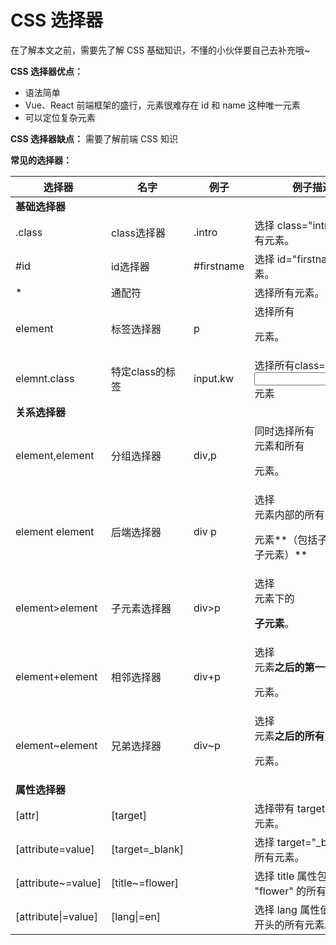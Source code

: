# CSS 选择器

在了解本文之前，需要先了解 CSS 基础知识，不懂的小伙伴要自己去补充哦~

**CSS 选择器优点：**

+ 语法简单
+ Vue、React 前端框架的盛行，元素很难存在 id 和 name 这种唯一元素
+ 可以定位复杂元素

 **CSS 选择器缺点：** 需要了解前端 CSS 知识

**常见的选择器：**

| 选择器              | 名字            | 例子       | 例子描述                                                     |
| ------------------- | --------------- | ---------- | ------------------------------------------------------------ |
| **基础选择器**      |                 |            |                                                              |
| .class              | class选择器     | .intro     | 选择 class="intro" 的所有元素。                              |
| #id                 | id选择器        | #firstname | 选择 id="firstname" 的元素。                                 |
| *                   | 通配符          |            | 选择所有元素。                                               |
| element             | 标签选择器      | p          | 选择所有 <p> 元素。                                          |
| elemnt.class        | 特定class的标签 | input.kw   | 选择所有class='kw'的<input>元素                              |
| **关系选择器**      |                 |            |                                                              |
| element,element     | 分组选择器      | div,p      | 同时选择所有 <div> 元素和所有 <p> 元素。                     |
| element element     | 后端选择器      | div p      | 选择 <div> 元素内部的所有 <p> 元素**（包括子元素、孙子元素）** |
| element>element     | 子元素选择器    | div>p      | 选择 <div> 元素下的 <p> **子元素**。                         |
| element+element     | 相邻选择器      | div+p      | 选择 <div> 元素**之后的第一个兄弟** <p> 元素。               |
| element~element     | 兄弟选择器      | div~p      | 选择 <div> 元素**之后的所有兄弟** <p> 元素。                 |
| **属性选择器**      |                 |            |                                                              |
| [attr]              | [target]        |            | 选择带有 target 属性所有元素。                               |
| [attribute=value]   | [target=_blank] |            | 选择 target="_blank" 的所有元素。                            |
| [attribute~=value]  | [title~=flower] |            | 选择 title 属性包含单词 "flower" 的所有元素。                |
| [attribute\|=value] | [lang\|=en]     |            | 选择 lang 属性值以 "en" 开头的所有元素。                     |

